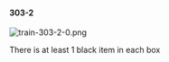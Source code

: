 #### 303-2
![train-303-2-0.png](https://github.com/lil-lab/nlvr/raw/master/nlvr/train/images/64/train-303-2-0.png "train-303-2-0.png")

There is at least 1 black item in each box